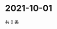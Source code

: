 # 2021-10-01

共 0 条

<!-- BEGIN WEIBO -->
<!-- 最后更新时间 Fri Oct 01 2021 23:11:42 GMT+0800 (China Standard Time) -->

<!-- END WEIBO -->

